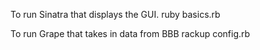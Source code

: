 To run Sinatra that displays the GUI.
	ruby basics.rb

To run Grape that takes in data from BBB
	rackup config.rb
